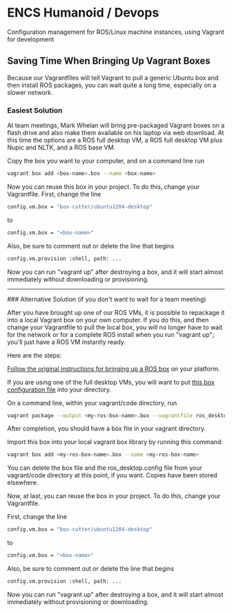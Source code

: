ENCS Humanoid / Devops
======

Configuration management for ROS/Linux machine instances, using Vagrant for development

## Saving Time When Bringing Up Vagrant Boxes

Because our Vagrantfiles will tell Vagrant to pull a generic Ubuntu box and then install ROS packages, you can wait quite a long time, especially on a slower network.

### Easiest Solution

At team meetings, Mark Whelan will bring pre-packaged Vagrant boxes on a flash drive and also make them available on his laptop via web download. At this time the options are a ROS full desktop VM, a ROS full desktop VM plus Nupic and NLTK, and a ROS base VM.

Copy the box you want to your computer, and on a command line run

```sh
vagrant box add <box-name>.box --name <box-name>
```

Now you can reuse this box in your project. To do this, change your Vagrantfile. First, change the line

```sh
config.vm.box = "box-cutter/ubuntu1204-desktop"
```

to 

```sh
config.vm.box = "<box-name>"
```

Also, be sure to comment out or delete the line that begins

```sh
config.vm.provision :shell, path: ...
```

Now you can run "vagrant up" after destroying a box, and it will start almost immediately without downloading or provisioning.

<hr>
### Alternative Solution (if you don't want to wait for a team meeting)

After you have brought up one of our ROS VMs, it is possible to repackage it into a local Vagrant box on your own computer. If you do this, and then change your Vagrantfile to pull the local box, you will no longer have to wait for the network or for a complete ROS install when you run "vagrant up"; you'll just have a ROS VM instantly ready.

Here are the steps:

[Follow the original instructions for bringing up a ROS box](README.md) on your platform.

If you are using one of the full desktop VMs, you will want to put <a href="https://raw.githubusercontent.com/encs-humanoid/devops/master/ros_desktop.config">this box configuration file</a> into your directory.

On a command line, within your vagrant/code directory, run

```sh
vagrant package --output <my-ros-box-name>.box --vagrantfile ros_desktop.config
```

After completion, you should have a box file in your vagrant directory.

Import this box into your local vagrant box library by running this command:

```sh
vagrant box add <my-ros-box-name>.box --name <my-ros-box-name>
```

You can delete the box file and the ros_desktop.config file from your vagrant/code directory at this point, if you want. Copies have been stored elsewhere.

Now, at last, you can reuse the box in your project. To do this, change your Vagrantfile.

First, change the line 

```sh
config.vm.box = "box-cutter/ubuntu1204-desktop"
```

to 

```sh
config.vm.box = "<box-name>"
```

Also, be sure to comment out or delete the line that begins

```sh
config.vm.provision :shell, path: ...
```

Now you can run "vagrant up" after destroying a box, and it will start almost immediately without provisioning or downloading.



